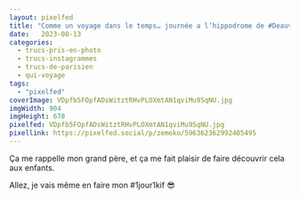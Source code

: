 ```yaml
---
layout: pixelfed
title: "Comme un voyage dans le temps… journée a l’hippodrome de #Deauville La Touques. #Courses 🏇🏿"
date:   2023-08-13
categories: 
  - trucs-pris-en-photo
  - trucs-instagrammes
  - trucs-de-parisien
  - qui-voyage
tags: 
  - "pixelfed"
coverImage: VDpfb5FOpfADsWitztRHvPLOXmtAN1qviMu9SqNU.jpg
imgWidth: 904
imgHeight: 678
pixelfed: VDpfb5FOpfADsWitztRHvPLOXmtAN1qviMu9SqNU.jpg
pixellink: https://pixelfed.social/p/zemoko/596362362992405495
---
```


Ça me rappelle mon grand père, et ça me fait plaisir de faire découvrir cela aux enfants.

Allez, je vais même en faire mon #1jour1kif 😎